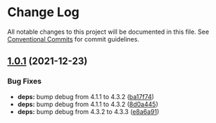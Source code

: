 # Change Log

All notable changes to this project will be documented in this file.
See [Conventional Commits](https://conventionalcommits.org) for commit guidelines.

## [1.0.1](https://github.com/dvorijs/dvori/compare/v1.0.0...v1.0.1) (2021-12-23)


### Bug Fixes

* **deps:** bump debug from 4.1.1 to 4.3.2 ([ba17f74](https://github.com/dvorijs/dvori/commit/ba17f74b3911fff95e8ff3a316c9986e9f02abac))
* **deps:** bump debug from 4.1.1 to 4.3.2 ([8d0a445](https://github.com/dvorijs/dvori/commit/8d0a445fb46750e7cbf00ae52aebb178be7ce1de))
* **deps:** bump debug from 4.3.2 to 4.3.3 ([e8a6a91](https://github.com/dvorijs/dvori/commit/e8a6a9197f4ca3db54d44a7b9455bcb249ccb5b9))
